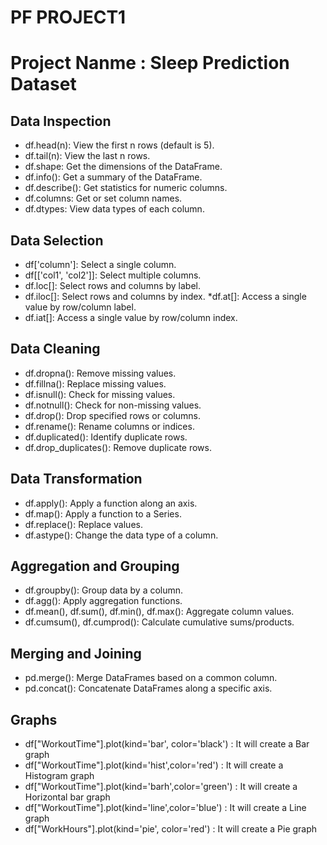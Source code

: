 # PF PROJECT1
# Project Nanme : Sleep Prediction Dataset
## Data Inspection
* df.head(n): View the first n rows (default is 5).
* df.tail(n): View the last n rows.
* df.shape: Get the dimensions of the DataFrame.
* df.info(): Get a summary of the DataFrame.
* df.describe(): Get statistics for numeric columns.
* df.columns: Get or set column names.
* df.dtypes: View data types of each column.


 ## Data Selection

* df['column']: Select a single column.
* df[['col1', 'col2']]: Select multiple columns.
* df.loc[]: Select rows and columns by label.
* df.iloc[]: Select rows and columns by index.
*df.at[]: Access a single value by row/column label.
* df.iat[]: Access a single value by row/column index.



## Data Cleaning

* df.dropna(): Remove missing values.
* df.fillna(): Replace missing values.
* df.isnull(): Check for missing values.
* df.notnull(): Check for non-missing values.
* df.drop(): Drop specified rows or columns.
* df.rename(): Rename columns or indices.
* df.duplicated(): Identify duplicate rows.
* df.drop_duplicates(): Remove duplicate rows.



## Data Transformation

* df.apply(): Apply a function along an axis.
* df.map(): Apply a function to a Series.
* df.replace(): Replace values.
* df.astype(): Change the data type of a column.



## Aggregation and Grouping

* df.groupby(): Group data by a column.
* df.agg(): Apply aggregation functions.
* df.mean(), df.sum(), df.min(), df.max(): Aggregate column values.
* df.cumsum(), df.cumprod(): Calculate cumulative sums/products.


## Merging and Joining

* pd.merge(): Merge DataFrames based on a common column.
* pd.concat(): Concatenate DataFrames along a specific axis.


## Graphs

* df["WorkoutTime"].plot(kind='bar', color='black') : It will create a Bar graph
* df["WorkoutTime"].plot(kind='hist',color='red') : It will create a Histogram graph
* df["WorkoutTime"].plot(kind='barh',color='green') : It will create a Horizontal bar graph
* df["WorkoutTime"].plot(kind='line',color='blue') : It will create a Line graph
* df["WorkHours"].plot(kind='pie', color='red') : It will create a Pie graph